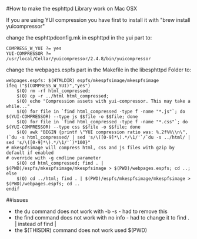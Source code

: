 #How to make the esphttpd Library work on Mac OSX

If you are using YUI compression you have first to install it with "brew install yuicompressor"

change the esphttpdconfig.mk in esphttpd in the yui part to:
```
COMPRESS_W_YUI ?= yes
YUI-COMPRESSOR ?= /usr/local/Cellar/yuicompressor/2.4.8/bin/yuicompressor
```

change the webpages.espfs part in the Makefile in the libesphttpd Folder to:
```
webpages.espfs: $(HTMLDIR) espfs/mkespfsimage/mkespfsimage
ifeq ("$(COMPRESS_W_YUI)","yes")
	$(Q) rm -rf html_compressed;
	$(Q) cp -r ../html html_compressed;
	$(Q) echo "Compression assets with yui-compressor. This may take a while..."
	$(Q) for file in `find html_compressed -type f -name "*.js"`; do $(YUI-COMPRESSOR) --type js $$file -o $$file; done
	$(Q) for file in `find html_compressed -type f -name "*.css"`; do $(YUI-COMPRESSOR) --type css $$file -o $$file; done
	$(Q) awk "BEGIN {printf \"YUI compression ratio was: %.2f%%\\n\", (`du -s html_compressed/ | sed 's/\([0-9]*\).*/\1/'`/`du -s ../html/ | sed 's/\([0-9]*\).*/\1/'`)*100}"
# mkespfsimage will compress html, css and js files with gzip by default if enabled
# override with -g cmdline parameter
	$(Q) cd html_compressed; find . | $(PWD)/espfs/mkespfsimage/mkespfsimage > $(PWD)/webpages.espfs; cd ..;
else
	$(Q) cd ../html; find . | $(PWD)/espfs/mkespfsimage/mkespfsimage > $(PWD)/webpages.espfs; cd ..
endif
```

##issues
- the du command does not work with -b -s - had to remove this
- the find command does not work with no info - had to change it to find . | instead of find |
- the $(THISDIR) command does not work used $(PWD)